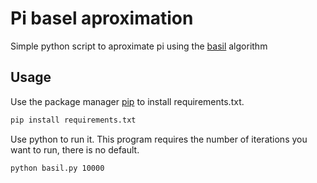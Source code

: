 # Pi basel aproximation

Simple python script to aproximate pi using the [basil](https://en.wikipedia.org/wiki/Basel_problem) algorithm

## Usage

Use the package manager [pip](https://pip.pypa.io/en/stable/) to install requirements.txt.

```bash
pip install requirements.txt
```
Use python to run it. This program requires the number of iterations you want to run, there is no default.

```bash
python basil.py 10000
```

